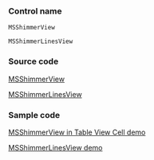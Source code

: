 ### Control name

`MSShimmerView`

`MSShimmerLinesView`

### Source code

[MSShimmerView](https://github.com/microsoft/fluentui-apple/blob/master/ios/FluentUI/Shimmer/MSShimmerView.swift)

[MSShimmerLinesView](https://github.com/microsoft/fluentui-apple/blob/master/ios/FluentUI/Shimmer/MSShimmerLinesView.swift)

### Sample code

[MSShimmerView in Table View Cell demo](https://github.com/microsoft/fluentui-apple/blob/master/ios/FluentUI.Demo/FluentUI.Demo/Demos/MSTableViewCellShimmerDemoController.swift)

[MSShimmerLinesView demo](https://github.com/microsoft/fluentui-apple/blob/master/ios/FluentUI.Demo/FluentUI.Demo/Demos/MSShimmerLinesViewDemoController.swift)
